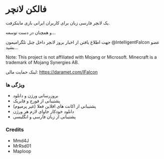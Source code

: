 # فالکن لانچر

یک لانچر فارسی زبان برای کاربران ایرانی بازی ماینکرفت.

و همچنان در دست توسعه...

جهت اطلاع یافتن از اخبار بروز لانچر داخل چنل تلگرامیمون @IntelligentFalcon عضو بشید...

Note: This project is not affiliated with Mojang or Microsoft. Minecraft is a trademark of Mojang Synergies AB.

لینک حمایت مالی:
https://daramet.com/IFalcon
### ویژگی ها
* بروزرسانی ورژن و دانلود
* پشتیبانی از فورج و فابریک
* پشتیبانی از اکانت های افلاین فعلا (غیر پرمیوم)
* دانلود خودکار جاوای لازم هر ورژن
* پشتیبانی از زبان فارسی و انگلیسی

### Credits
* Mmd4J
* MrRsd01
* Maploop
